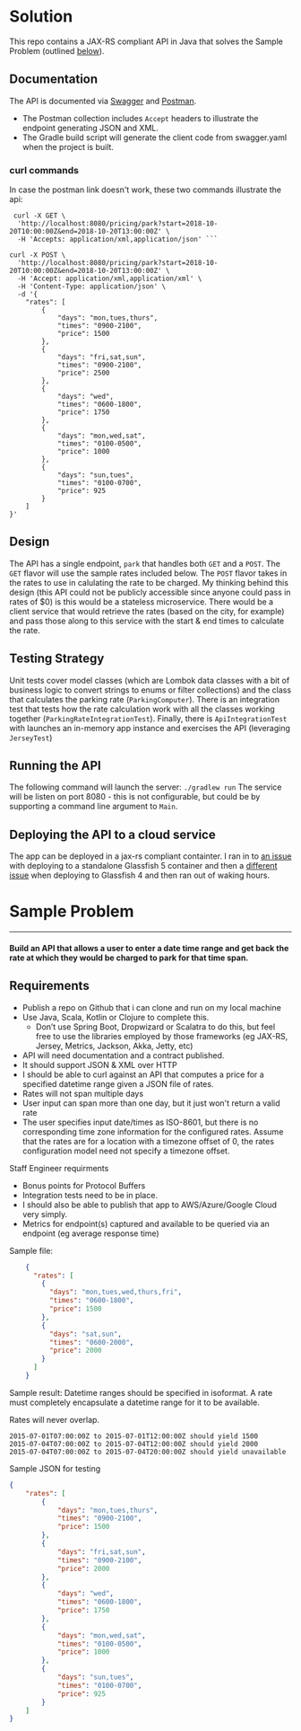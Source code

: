 # **Solution**
This repo contains a JAX-RS compliant API in Java that solves the Sample Problem (outlined [below]((#sample-problem))).

## Documentation
The API is documented via [Swagger](./swagger.yaml) and [Postman](https://www.getpostman.com/collections/7992fe51d76d7e73ce92).
* The Postman collection includes `Accept` headers to illustrate the endpoint generating JSON and XML. 
* The Gradle build script will generate the client code from swagger.yaml when the project is built.

### curl commands
In case the postman link doesn't work, these two commands illustrate the api:

     curl -X GET \
      'http://localhost:8080/pricing/park?start=2018-10-20T10:00:00Z&end=2018-10-20T13:00:00Z' \
      -H 'Accepts: application/xml,application/json' ```
      
    curl -X POST \
      'http://localhost:8080/pricing/park?start=2018-10-20T10:00:00Z&end=2018-10-20T13:00:00Z' \
      -H 'Accept: application/xml,application/xml' \
      -H 'Content-Type: application/json' \      
      -d '{
        "rates": [
            {
                "days": "mon,tues,thurs",
                "times": "0900-2100",
                "price": 1500
            },
            {
                "days": "fri,sat,sun",
                "times": "0900-2100",
                "price": 2500
            },
            {
                "days": "wed",
                "times": "0600-1800",
                "price": 1750
            },
            {
                "days": "mon,wed,sat",
                "times": "0100-0500",
                "price": 1000
            },
            {
                "days": "sun,tues",
                "times": "0100-0700",
                "price": 925
            }
        ]
    }'

## Design
The API has a single endpoint, `park` that handles both `GET` and a `POST`.  The `GET` flavor will use the sample rates 
included below.  The `POST` flavor takes in the rates to use in calulating the rate to be charged.  My thinking behind 
this design (this API could not be publicly accessible since anyone could pass in rates of $0) is 
this would be a stateless microservice. There would be a client service that would retrieve the rates (based on the city, for example)
and pass those along to this service with the start & end times to calculate the rate. 
 
## Testing Strategy
Unit tests cover model classes (which are Lombok data classes with a bit of business logic to convert strings to enums or
filter collections) and the class that calculates the parking rate (`ParkingComputer`).  There is an integration test 
that tests how the rate calculation work with all the classes working together (`ParkingRateIntegrationTest`).
Finally, there is `ApiIntegrationTest` with launches an in-memory app instance and exercises the API (leveraging `JerseyTest`)


## Running the API
The following command will launch the server:
```./gradlew run```
The service will be listen on port 8080 - this is not configurable, but could be by supporting a command line
argument to `Main`.

## Deploying the API to a cloud service
The app can be deployed in a jax-rs compliant containter.  I ran in to [an issue](https://stackoverflow.com/questions/46604406/when-jodatime-v-2-5-library-included-into-war-file-deployment-fails) with deploying to
a standalone Glassfish 5 container and then a [different issue](https://bugs.eclipse.org/bugs/show_bug.cgi?id=463169) when deploying to Glassfish 4 and then 
ran out of waking hours.

# **Sample Problem**


------------

#### Build an API that allows a user to enter a date time range and get back the rate at which they would be charged to park for that time span.

## Requirements

* Publish a repo on Github that i can clone and run on my local machine
* Use Java, Scala, Kotlin or Clojure to complete this.
   - Don’t use Spring Boot, Dropwizard or Scalatra to do this, but feel free to use the libraries employed by those frameworks (eg JAX-RS, Jersey, Metrics, Jackson, Akka, Jetty, etc)
* API will need documentation and a contract published.  
* It should support JSON & XML over HTTP
* I should be able to curl against an API that computes a price for a specified datetime range given a JSON file of rates. 
* Rates will not span multiple days
* User input can span more than one day, but it just won't return a valid rate
* The user specifies input date/times as ISO-8601, but there is no corresponding time zone information for the configured
rates.  Assume that the rates are for a location with a timezone offset of 0, the rates configuration model need not specify a timezone offset.

Staff Engineer requirments
* Bonus points for Protocol Buffers
* Integration tests need to be in place. 
* I should also be able to publish that app to AWS/Azure/Google Cloud very simply.  
* Metrics for endpoint(s) captured and available to be queried via an endpoint  (eg average response time)



Sample file: 
```json
    {
      "rates": [
        {
          "days": "mon,tues,wed,thurs,fri",
          "times": "0600-1800",
          "price": 1500
        },
        {
          "days": "sat,sun",
          "times": "0600-2000",
          "price": 2000
        }
      ]
    }
```
     
 

Sample result:
Datetime ranges should be specified in isoformat.  A rate must completely encapsulate a datetime range for it to be available.

Rates will never overlap.
```
2015-07-01T07:00:00Z to 2015-07-01T12:00:00Z should yield 1500
2015-07-04T07:00:00Z to 2015-07-04T12:00:00Z should yield 2000
2015-07-04T07:00:00Z to 2015-07-04T20:00:00Z should yield unavailable
```
 
Sample JSON for testing
```json
{
    "rates": [
        {
            "days": "mon,tues,thurs",
            "times": "0900-2100",
            "price": 1500
        },
        {
            "days": "fri,sat,sun",
            "times": "0900-2100",
            "price": 2000
        },
        {
            "days": "wed",
            "times": "0600-1800",
            "price": 1750
        },
        {
            "days": "mon,wed,sat",
            "times": "0100-0500",
            "price": 1000
        },
        {
            "days": "sun,tues",
            "times": "0100-0700",
            "price": 925
        }
    ]
}

```
